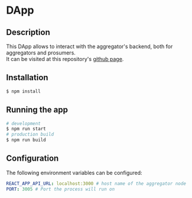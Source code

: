 # DApp

## Description

This DApp allows to interact with the aggregator's backend, both for aggregators and prosumers.  
It can be visited at this repository's [github page](https://tendto.github.io/EW-DER-API/).

## Installation

```bash
$ npm install
```

## Running the app

```bash
# development
$ npm run start
# production build
$ npm run build
```

## Configuration

The following environment variables can be configured:

```yaml
REACT_APP_API_URL: localhost:3000 # host name of the aggregator node
PORT: 3005 # Port the process will run on
```
